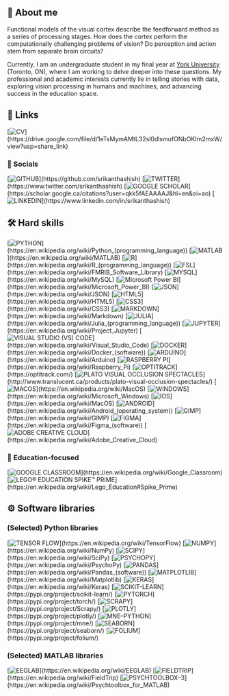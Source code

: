 ## 👋 About me
Functional models of the visual cortex describe the feedforward method as a series of processing stages. How does the cortex perform the computationally challenging problems of vision? Do perception and action stem from separate brain circuits?

Currently, I am an undergraduate student in my final year at <a href="https://www.yorku.ca/">York University</a> (Toronto, ON), where I am working to delve deeper into these questions. My professional and academic interests currently lie in telling stories with data, exploring vision processing in humans and machines, and advancing success in the education space.

## 🔗 Links
[![CV](https://img.shields.io/badge/CV-rgba(68,1,84,1)?style=for-the-badge&logo=&logoColor=white)](https://drive.google.com/file/d/1eTsMymAMtL32sl0dlsmufONbOKIm2mxW/view?usp=share_link)
### 🤝 Socials
[![GITHUB](https://img.shields.io/badge/GITHUB-rgba(68,1,84,1)?style=for-the-badge&logo=GITHUB)](https://github.com/srikanthashish)
[![TWITTER](https://img.shields.io/badge/TWITTER-rgba(68,1,84,1)?style=for-the-badge&logo=TWITTER&logoColor=white)](https://www.twitter.com/srikanthashish)
[![GOOGLE SCHOLAR](https://img.shields.io/badge/GOOGLE%20SCHOLAR-rgba(68,1,84,1)?style=for-the-badge&logo=GOOGLESCHOLAR&logoColor=white)](https://scholar.google.ca/citations?user=qkk5fAEAAAAJ&hl=en&oi=ao)
[![LINKEDIN](https://img.shields.io/badge/LINKEDIN-rgba(68,1,84,1)?style=for-the-badge&logo=LINKEDIN&logoColor=white)](https://www.linkedin.com/in/srikanthashish)

## 🛠️ Hard skills
[![PYTHON](https://img.shields.io/badge/Python-rgb(37,37,37)?style=for-the-badge&logo=python&logoColor=white)](https://en.wikipedia.org/wiki/Python_(programming_language))
[![MATLAB](https://img.shields.io/badge/MATLAB-rgb(37,37,37)?style=for-the-badge)](https://en.wikipedia.org/wiki/MATLAB)
[![R](https://img.shields.io/badge/R-rgb(37,37,37)?style=for-the-badge&logo=r&logoColor=white)](https://en.wikipedia.org/wiki/R_(programming_language))
[![FSL](https://img.shields.io/badge/FMRIB_Software_Library_(FSL)-rgb(37,37,37)?style=for-the-badge)](https://en.wikipedia.org/wiki/FMRIB_Software_Library)
[![MYSQL](https://img.shields.io/badge/MySQL-rgb(37,37,37)?style=for-the-badge&logo=mysql&logoColor=white)](https://en.wikipedia.org/wiki/MySQL)
[![Microsoft Power BI](https://img.shields.io/badge/Microsoft_Power_BI-rgb(37,37,37)?style=for-the-badge&logo=powerbi&logoColor=white)](https://en.wikipedia.org/wiki/Microsoft_Power_BI)
[![JSON](https://img.shields.io/badge/JSON-rgb(37,37,37)?style=for-the-badge&logo=json&logoColor=white)](https://en.wikipedia.org/wiki/JSON)
[![HTML5](https://img.shields.io/badge/HTML5-rgb(37,37,37)?style=for-the-badge&logo=html5&logoColor=white)](https://en.wikipedia.org/wiki/HTML5)
[![CSS3](https://img.shields.io/badge/CSS3-rgb(37,37,37)?style=for-the-badge&logo=css3&logoColor=white)](https://en.wikipedia.org/wiki/CSS3)
[![MARKDOWN](https://img.shields.io/badge/Markdown-rgb(37,37,37)?style=for-the-badge&logo=markdown&logoColor=white)](https://en.wikipedia.org/wiki/Markdown)
[![JULIA](https://img.shields.io/badge/Julia-rgb(37,37,37)?style=for-the-badge&logo=julia&logoColor=white)](https://en.wikipedia.org/wiki/Julia_(programming_language))
[![JUPYTER](https://img.shields.io/badge/Jupyter-rgb(37,37,37)?style=for-the-badge&logo=jupyter&logoColor=white)](https://en.wikipedia.org/wiki/Project_Jupyter)
[![VISUAL STUDIO (VS) CODE](https://img.shields.io/badge/Visual_Studio_(VS)_Code-rgb(37,37,37)?style=for-the-badge&logo=visualstudiocode&logoColor=white)](https://en.wikipedia.org/wiki/Visual_Studio_Code)
[![DOCKER](https://img.shields.io/badge/Docker-rgb(37,37,37)?style=for-the-badge&logo=docker&logoColor=white)](https://en.wikipedia.org/wiki/Docker_(software))
[![ARDUINO](https://img.shields.io/badge/Arduino-rgb(14,42,71)?style=for-the-badge&logo=arduino&logoColor=white)](https://en.wikipedia.org/wiki/Arduino)
[![RASPBERRY PI](https://img.shields.io/badge/Raspberry_Pi-rgb(14,42,71)?style=for-the-badge&logo=raspberrypi&logoColor=white)](https://en.wikipedia.org/wiki/Raspberry_Pi)
[![OPTITRACK](https://img.shields.io/badge/OptiTrack-rgb(71,44,122)?style=for-the-badge)](https://optitrack.com/)
[![PLATO VISUAL OCCLUSION SPECTACLES](https://img.shields.io/badge/PLATO_Visual_Occlusion_Spectacles-rgb(71,44,122)?style=for-the-badge)](http://www.translucent.ca/products/plato-visual-occlusion-spectacles/)
[![MACOS](https://img.shields.io/badge/MacOS-rgb(37,37,37)?style=for-the-badge&logo=macos&logoColor=white)](https://en.wikipedia.org/wiki/MacOS)
[![WINDOWS](https://img.shields.io/badge/Windows-rgb(37,37,37)?style=for-the-badge&logo=windows&logoColor=white)](https://en.wikipedia.org/wiki/Microsoft_Windows)
[![IOS](https://img.shields.io/badge/iOS-rgb(37,37,37)?style=for-the-badge&logo=ios&logoColor=white)](https://en.wikipedia.org/wiki/MacOS)
[![ANDROID](https://img.shields.io/badge/Android-rgb(37,37,37)?style=for-the-badge&logo=android&logoColor=white)](https://en.wikipedia.org/wiki/Android_(operating_system))
[![GIMP](https://img.shields.io/badge/GNU_Image_Manipulation_Program_(GIMP)-rgb(37,37,37)?style=for-the-badge&logo=gimp&logoColor=white)](https://en.wikipedia.org/wiki/GIMP)
[![FIGMA](https://img.shields.io/badge/Figma-rgb(37,37,37)?style=for-the-badge&logo=figma&logoColor=white)](https://en.wikipedia.org/wiki/Figma_(software))
[![ADOBE CREATIVE CLOUD](https://img.shields.io/badge/Adobe_Creative_Cloud-rgb(37,37,37)?style=for-the-badge&logo=adobecreativecloud&logoColor=white)](https://en.wikipedia.org/wiki/Adobe_Creative_Cloud)

### 🍎 Education-focused
[![GOOGLE CLASSROOM](https://img.shields.io/badge/Google_Classroom-rgb(37,37,37)?style=for-the-badge&logo=googleclassroom&logoColor=white)](https://en.wikipedia.org/wiki/Google_Classroom)
[![LEGO® EDUCATION SPIKE™ PRIME](https://img.shields.io/badge/LEGO®_Education_SPIKE™_Prime-rgb(71,44,122)?style=for-the-badge)](https://en.wikipedia.org/wiki/Lego_Education#Spike_Prime)

## ⚙️ Software libraries
### (Selected) Python libraries
[![TENSOR FLOW](https://img.shields.io/badge/Tensor_Flow-rgb(37,37,37)?style=for-the-badge&logo=tensorflow&logoColor=white)](https://en.wikipedia.org/wiki/TensorFlow)
[![NUMPY](https://img.shields.io/badge/NumPy-rgb(37,37,37)?style=for-the-badge&logo=numpy&logoColor=white)](https://en.wikipedia.org/wiki/NumPy)
[![SCIPY](https://img.shields.io/badge/SciPy-rgb(37,37,37)?style=for-the-badge&logo=scipy&logoColor=white)](https://en.wikipedia.org/wiki/SciPy)
[![PSYCHOPY](https://img.shields.io/badge/PsychoPy-rgb(37,37,37)?style=for-the-badge)](https://en.wikipedia.org/wiki/PsychoPy)
[![PANDAS](https://img.shields.io/badge/Pandas-rgb(37,37,37)?style=for-the-badge&logo=pandas&logoColor=white)](https://en.wikipedia.org/wiki/Pandas_(software))
[![MATPLOTLIB](https://img.shields.io/badge/Matplotlib-rgb(37,37,37)?style=for-the-badge)](https://en.wikipedia.org/wiki/Matplotlib)
[![KERAS](https://img.shields.io/badge/Keras-rgb(37,37,37)?style=for-the-badge&logo=keras&logoColor=white)](https://en.wikipedia.org/wiki/Keras)
[![SCIKIT-LEARN](https://img.shields.io/badge/scikit–learn-rgb(37,37,37)?style=for-the-badge&logo=scikitlearn&logoColor=white)](https://pypi.org/project/scikit-learn/)
[![PYTORCH](https://img.shields.io/badge/PyTorch-rgb(37,37,37)?style=for-the-badge&logo=pytorch&logoColor=white)](https://pypi.org/project/torch/)
[![SCRAPY](https://img.shields.io/badge/Scrapy-rgb(37,37,37)?style=for-the-badge)](https://pypi.org/project/Scrapy/)
[![PLOTLY](https://img.shields.io/badge/Plotly-rgb(37,37,37)?style=for-the-badge&logo=plotly&logoColor=white)](https://pypi.org/project/plotly/)
[![MNE–PYTHON](https://img.shields.io/badge/MNE–Python-rgb(37,37,37)?style=for-the-badge)](https://pypi.org/project/mne/)
[![SEABORN](https://img.shields.io/badge/Seaborn-rgb(37,37,37)?style=for-the-badge)](https://pypi.org/project/seaborn/)
[![FOLIUM](https://img.shields.io/badge/Folium-rgb(37,37,37)?style=for-the-badge)](https://pypi.org/project/folium/)

### (Selected) MATLAB libraries
[![EEGLAB](https://img.shields.io/badge/EEGLAB-rgb(37,37,37)?style=for-the-badge)](https://en.wikipedia.org/wiki/EEGLAB)
[![FIELDTRIP](https://img.shields.io/badge/FieldTrip-rgb(37,37,37)?style=for-the-badge)](https://en.wikipedia.org/wiki/FieldTrip)
[![PSYCHTOOLBOX–3](https://img.shields.io/badge/Psychtoolbox_for_MATLAB-rgb(37,37,37)?style=for-the-badge)](https://en.wikipedia.org/wiki/Psychtoolbox_for_MATLAB)
